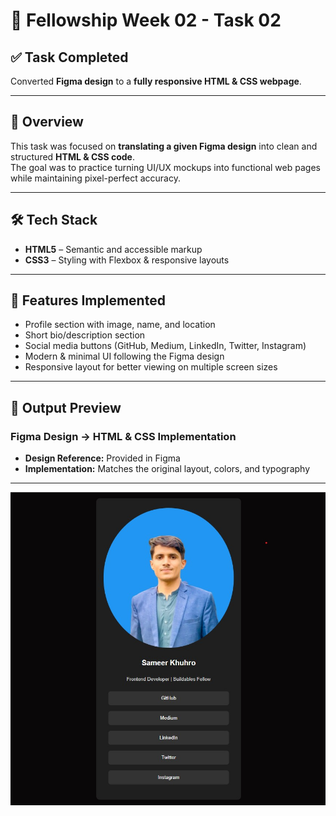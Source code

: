 # 🚀 Fellowship Week 02 - Task 02  

## ✅ Task Completed  
Converted **Figma design** to a **fully responsive HTML & CSS webpage**.  

---

## 🎯 Overview  
This task was focused on **translating a given Figma design** into clean and structured **HTML & CSS code**.  
The goal was to practice turning UI/UX mockups into functional web pages while maintaining pixel-perfect accuracy.  

---

## 🛠️ Tech Stack  
- **HTML5** – Semantic and accessible markup  
- **CSS3** – Styling with Flexbox & responsive layouts  

---

## 📌 Features Implemented  
- Profile section with image, name, and location  
- Short bio/description section  
- Social media buttons (GitHub, Medium, LinkedIn, Twitter, Instagram)  
- Modern & minimal UI following the Figma design  
- Responsive layout for better viewing on multiple screen sizes  

---

## 📸 Output Preview  
### Figma Design → HTML & CSS Implementation  
- **Design Reference:** Provided in Figma  
- **Implementation:** Matches the original layout, colors, and typography  

---

![Output Screenshot](output.jpg)
